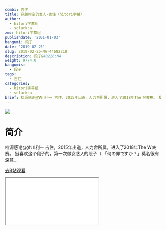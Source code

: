 ```yaml
---
combi: 吉住
title: 穿越时空的女人-吉住（hitori字幕）
author:
  - hitori字幕组
  - sclarkca_
zmz: hitori字幕组
publishdate: '2001-01-03'
bangumi: 段子
date: '2019-02-26'
slug: 2019-02-25-NA-44682218
description: 段子&#8226;NA
weight: 9774.0
bangumis:
  - 段子
tags:
  - 吉住
categories:
  - hitori字幕组
  - sclarkca_
brief: 档源感谢@梦川利一 吉住，2015年出道，人力舍所属，进入了2018年The W决赛。 挺喜欢这个段子的，第一次做女艺人的段子（ 「何の罪ですか？」莫名很有深意…
---
```

![](https://i.imgur.com/XK9RiP2.jpg)
# 简介  
档源感谢@梦川利一
吉住，2015年出道，人力舍所属，进入了2018年The W决赛。
挺喜欢这个段子的，第一次做女艺人的段子（
「何の罪ですか？」莫名很有深意…  

[去B站观看](https://www.bilibili.com/video/av44682218/)
<div class ="resp-container"><iframe class="testiframe" src="//player.bilibili.com/player.html?aid=44682218"", scrolling="no", allowfullscreen="true" > </iframe></div> 
